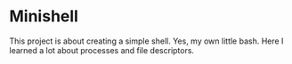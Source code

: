 # Minishell
This project is about creating a simple shell. Yes, my own little bash. Here I learned a lot about processes and file descriptors.
